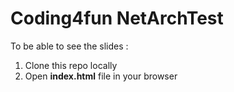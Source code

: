 # Coding4fun NetArchTest
To be able to see the slides :
1. Clone this repo locally
2. Open **index.html** file in your browser
